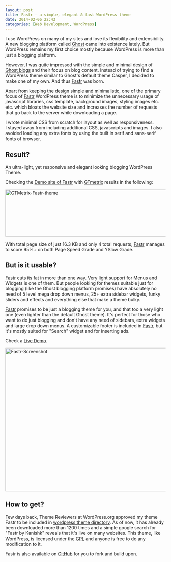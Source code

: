 ```yaml
---
layout: post
title: Fastr – a simple, elegant & fast WordPress theme
date: 2014-02-06 22:43
categories: [Web Development, WordPress]
---
```

I use WordPress on many of my sites and love its flexibility and extensibility. A new blogging platform called <a href="https://ghost.org/" target="_blank">Ghost</a> came into existence lately. But WordPress remains my first choice mostly because WordPress is more than just a blogging platform.

However, I was quite impressed with the simple and minimal design of <a href="http://blog.ghost.org/" target="_blank">Ghost blogs</a> and their focus on blog content. Instead of trying to find a WordPress theme similar to Ghost's default theme Casper, I decided to make one of my own. And thus <a href="http://themes.kanishkkunal.in/fastr/" target="_blank">Fastr</a> was born.

Apart from keeping the design simple and minimalistic, one of the primary focus of <a href="http://themes.kanishkkunal.in/fastr/" target="_blank">Fastr</a> WordPress theme is to minimize the unnecessary usage of javascript libraries, css template, background images, styling images etc. etc. which bloats the website size and increases the number of requests that go back to the server while downloading a page.

I wrote minimal CSS from scratch for layout as well as responsiveness. I stayed away from including additional CSS, javascripts and images. I also avoided loading any extra fonts by using the built in serif and sans-serif fonts of browser.

<h2>Result?</h2>
An ultra-light, yet responsive and elegant looking blogging WordPress Theme.

Checking the <a href="http://fastr-demo.themes.kanishkkunal.in" target="_blank">Demo site of Fastr</a> with <a href="http://gtmetrix.com" target="_blank">GTmetrix</a> results in the following:

<a href="http://kanishkkunal.in/wp-content/uploads/sites/2/2014/02/GTMetrix-Fastr-theme.png"><img class="aligncenter size-full wp-image-391" alt="GTMetrix-Fastr-theme" src="http://kanishkkunal.in/wp-content/uploads/sites/2/2014/02/GTMetrix-Fastr-theme.png" width="716" height="149" /></a>

With total page size of just 16.3 KB and only 4 total requests, <a href="http://themes.kanishkkunal.in/fastr/" target="_blank">Fastr</a> manages to score 95%+ on both Page Speed Grade and YSlow Grade.

<h2>But is it usable?</h2>
<a href="http://themes.kanishkkunal.in/fastr/" target="_blank">Fastr</a> cuts its fat in more than one way. Very light support for Menus and Widgets is one of them. But people looking for themes suitable just for blogging (like the Ghost blogging platform promises) have absolutely no need of 5 level mega drop down menus, 25+ extra sidebar widgets, funky sliders and effects and everything else that make a theme bulky.

<a href="http://themes.kanishkkunal.in/fastr/" target="_blank">Fastr</a> promises to be just a blogging theme for you, and that too a very light one (even lighter than the default Ghost theme). It's perfect for those who want to do just blogging and don't have any need of sidebars, extra widgets and large drop down menus. A customizable footer is included in <a href="http://themes.kanishkkunal.in/fastr/" target="_blank">Fastr</a>, but it's mostly suited for "Search" widget and for inserting ads.

Check a <a href="http://fastr-demo.themes.kanishkkunal.in/" target="_blank">Live Demo</a>.

<a href="http://themes.kanishkkunal.in/fastr/" target="_blank"><img class="aligncenter size-full wp-image-394" alt="Fastr-Screenshot" src="http://kanishkkunal.in/wp-content/uploads/sites/2/2014/02/Fastr-Screenshot.png" width="700" height="450" /></a>

<h2>How to get?</h2>
Few days back, Theme Reviewers at WordPress.org approved my theme Fastr to be included in <a href="http://wordpress.org/themes/fastr" target="_blank">wordpress theme directory</a>. As of now, it has already been downloaded more than 1200 times and a simple google search for "Fastr by Kanishk" reveals that it's live on many websites. This theme, like WordPress, is licensed under the <a href="http://www.gnu.org/licenses/gpl-2.0.html" target="_blank">GPL</a> and anyone is free to do any modification to it.

Fastr is also available on <a href="https://github.com/kanishkkunal/fastr-wordpress-theme" target="_blank">GitHub</a> for you to fork and build upon.
